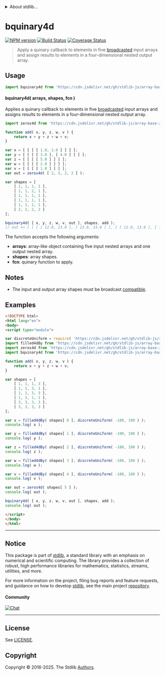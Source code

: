 <!--

@license Apache-2.0

Copyright (c) 2024 The Stdlib Authors.

Licensed under the Apache License, Version 2.0 (the "License");
you may not use this file except in compliance with the License.
You may obtain a copy of the License at

   http://www.apache.org/licenses/LICENSE-2.0

Unless required by applicable law or agreed to in writing, software
distributed under the License is distributed on an "AS IS" BASIS,
WITHOUT WARRANTIES OR CONDITIONS OF ANY KIND, either express or implied.
See the License for the specific language governing permissions and
limitations under the License.

-->


<details>
  <summary>
    About stdlib...
  </summary>
  <p>We believe in a future in which the web is a preferred environment for numerical computation. To help realize this future, we've built stdlib. stdlib is a standard library, with an emphasis on numerical and scientific computation, written in JavaScript (and C) for execution in browsers and in Node.js.</p>
  <p>The library is fully decomposable, being architected in such a way that you can swap out and mix and match APIs and functionality to cater to your exact preferences and use cases.</p>
  <p>When you use stdlib, you can be absolutely certain that you are using the most thorough, rigorous, well-written, studied, documented, tested, measured, and high-quality code out there.</p>
  <p>To join us in bringing numerical computing to the web, get started by checking us out on <a href="https://github.com/stdlib-js/stdlib">GitHub</a>, and please consider <a href="https://opencollective.com/stdlib">financially supporting stdlib</a>. We greatly appreciate your continued support!</p>
</details>

# bquinary4d

[![NPM version][npm-image]][npm-url] [![Build Status][test-image]][test-url] [![Coverage Status][coverage-image]][coverage-url] <!-- [![dependencies][dependencies-image]][dependencies-url] -->

> Apply a quinary callback to elements in five [broadcasted][@stdlib/array/base/broadcast-array] input arrays and assign results to elements in a four-dimensional nested output array.

<section class="intro">

</section>

<!-- /.intro -->



<section class="usage">

## Usage

```javascript
import bquinary4d from 'https://cdn.jsdelivr.net/gh/stdlib-js/array-base-broadcasted-quinary4d@esm/index.mjs';
```

#### bquinary4d( arrays, shapes, fcn )

Applies a quinary callback to elements in five [broadcasted][@stdlib/array/base/broadcast-array] input arrays and assigns results to elements in a four-dimensional nested output array.

```javascript
import zeros4d from 'https://cdn.jsdelivr.net/gh/stdlib-js/array-base-zeros4d@esm/index.mjs';

function add( x, y, z, w, v ) {
    return x + y + z + w + v;
}

var x = [ [ [ [ 1.0, 2.0 ] ] ] ];
var y = [ [ [ [ 3.0 ], [ 4.0 ] ] ] ];
var z = [ [ [ [ 5.0 ] ] ] ];
var w = [ [ [ [ 2.0 ] ] ] ];
var v = [ [ [ [ 1.0 ] ] ] ];
var out = zeros4d( [ 2, 2, 2, 2 ] );

var shapes = [
    [ 1, 1, 1, 2 ],
    [ 1, 1, 2, 1 ],
    [ 1, 1, 1, 1 ],
    [ 1, 1, 1, 1 ],
    [ 1, 1, 1, 1 ],
    [ 2, 2, 2, 2 ]
];

bquinary4d( [ x, y, z, w, v, out ], shapes, add );
// out => [ [ [ [ 12.0, 13.0 ], [ 13.0, 14.0 ] ], [ [ 12.0, 13.0 ], [ 13.0, 14.0 ] ] ], [ [ [ 12.0, 13.0 ], [ 13.0, 14.0 ] ], [ [ 12.0, 13.0 ], [ 13.0, 14.0 ] ] ] ]
```

The function accepts the following arguments:

-   **arrays**: array-like object containing five input nested arrays and one output nested array.
-   **shapes**: array shapes.
-   **fcn**: quinary function to apply.

</section>

<!-- /.usage -->

<section class="notes">

## Notes

-   The input and output array shapes must be broadcast [compatible][@stdlib/ndarray/base/broadcast-shapes].

</section>

<!-- /.notes -->

<section class="examples">

## Examples

<!-- eslint no-undef: "error" -->

```html
<!DOCTYPE html>
<html lang="en">
<body>
<script type="module">

var discreteUniform = require( 'https://cdn.jsdelivr.net/gh/stdlib-js/random-base-discrete-uniform' ).factory;
import filled4dBy from 'https://cdn.jsdelivr.net/gh/stdlib-js/array-base-filled4d-by@esm/index.mjs';
import zeros4d from 'https://cdn.jsdelivr.net/gh/stdlib-js/array-base-zeros4d@esm/index.mjs';
import bquinary4d from 'https://cdn.jsdelivr.net/gh/stdlib-js/array-base-broadcasted-quinary4d@esm/index.mjs';

function add( x, y, z, w, v ) {
    return x + y + z + w + v;
}

var shapes = [
    [ 1, 1, 1, 3 ],
    [ 1, 1, 3, 1 ],
    [ 1, 1, 3, 3 ],
    [ 1, 3, 1, 1 ],
    [ 3, 3, 3, 3 ],
    [ 3, 3, 3, 3 ]
];

var x = filled4dBy( shapes[ 0 ], discreteUniform( -100, 100 ) );
console.log( x );

var y = filled4dBy( shapes[ 1 ], discreteUniform( -100, 100 ) );
console.log( y );

var z = filled4dBy( shapes[ 2 ], discreteUniform( -100, 100 ) );
console.log( z );

var w = filled4dBy( shapes[ 3 ], discreteUniform( -100, 100 ) );
console.log( w );

var v = filled4dBy( shapes[ 4 ], discreteUniform( -100, 100 ) );
console.log( v );

var out = zeros4d( shapes[ 5 ] );
console.log( out );

bquinary4d( [ x, y, z, w, v, out ], shapes, add );
console.log( out );

</script>
</body>
</html>
```

</section>

<!-- /.examples -->

<!-- Section for related `stdlib` packages. Do not manually edit this section, as it is automatically populated. -->

<section class="related">

</section>

<!-- /.related -->

<!-- Section for all links. Make sure to keep an empty line after the `section` element and another before the `/section` close. -->


<section class="main-repo" >

* * *

## Notice

This package is part of [stdlib][stdlib], a standard library with an emphasis on numerical and scientific computing. The library provides a collection of robust, high performance libraries for mathematics, statistics, streams, utilities, and more.

For more information on the project, filing bug reports and feature requests, and guidance on how to develop [stdlib][stdlib], see the main project [repository][stdlib].

#### Community

[![Chat][chat-image]][chat-url]

---

## License

See [LICENSE][stdlib-license].


## Copyright

Copyright &copy; 2016-2025. The Stdlib [Authors][stdlib-authors].

</section>

<!-- /.stdlib -->

<!-- Section for all links. Make sure to keep an empty line after the `section` element and another before the `/section` close. -->

<section class="links">

[npm-image]: http://img.shields.io/npm/v/@stdlib/array-base-broadcasted-quinary4d.svg
[npm-url]: https://npmjs.org/package/@stdlib/array-base-broadcasted-quinary4d

[test-image]: https://github.com/stdlib-js/array-base-broadcasted-quinary4d/actions/workflows/test.yml/badge.svg?branch=main
[test-url]: https://github.com/stdlib-js/array-base-broadcasted-quinary4d/actions/workflows/test.yml?query=branch:main

[coverage-image]: https://img.shields.io/codecov/c/github/stdlib-js/array-base-broadcasted-quinary4d/main.svg
[coverage-url]: https://codecov.io/github/stdlib-js/array-base-broadcasted-quinary4d?branch=main

<!--

[dependencies-image]: https://img.shields.io/david/stdlib-js/array-base-broadcasted-quinary4d.svg
[dependencies-url]: https://david-dm.org/stdlib-js/array-base-broadcasted-quinary4d/main

-->

[chat-image]: https://img.shields.io/gitter/room/stdlib-js/stdlib.svg
[chat-url]: https://app.gitter.im/#/room/#stdlib-js_stdlib:gitter.im

[stdlib]: https://github.com/stdlib-js/stdlib

[stdlib-authors]: https://github.com/stdlib-js/stdlib/graphs/contributors

[umd]: https://github.com/umdjs/umd
[es-module]: https://developer.mozilla.org/en-US/docs/Web/JavaScript/Guide/Modules

[deno-url]: https://github.com/stdlib-js/array-base-broadcasted-quinary4d/tree/deno
[deno-readme]: https://github.com/stdlib-js/array-base-broadcasted-quinary4d/blob/deno/README.md
[umd-url]: https://github.com/stdlib-js/array-base-broadcasted-quinary4d/tree/umd
[umd-readme]: https://github.com/stdlib-js/array-base-broadcasted-quinary4d/blob/umd/README.md
[esm-url]: https://github.com/stdlib-js/array-base-broadcasted-quinary4d/tree/esm
[esm-readme]: https://github.com/stdlib-js/array-base-broadcasted-quinary4d/blob/esm/README.md
[branches-url]: https://github.com/stdlib-js/array-base-broadcasted-quinary4d/blob/main/branches.md

[stdlib-license]: https://raw.githubusercontent.com/stdlib-js/array-base-broadcasted-quinary4d/main/LICENSE

[@stdlib/array/base/broadcast-array]: https://github.com/stdlib-js/array-base-broadcast-array/tree/esm

[@stdlib/ndarray/base/broadcast-shapes]: https://github.com/stdlib-js/ndarray-base-broadcast-shapes/tree/esm

</section>

<!-- /.links -->
